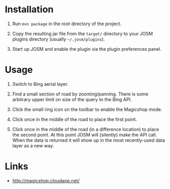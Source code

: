 Installation
============

1. Run `mvn package` in the root directory of the project.

2. Copy the resulting jar file from the `target/` directory to your JOSM plugins directory (usually `~/.josm/plugins`).

3. Start up JOSM and enable the plugin via the plugin preferences panel.

Usage
=====

1. Switch to Bing aerial layer.

2. Find a small section of road by zooming/panning. There is some arbitrary upper limit on size of the query to the Bing API.

3. Click the small ring icon on the toolbar to enable the Magicshop mode.

4. Click once in the middle of the road to place the first point.

5. Click once in the middle of the road (in a difference location) to place the second point. At this point JOSM will (silently) make the API call. When the data is returned it will show up in the most recently-used data layer as a new way.

Links
=====

* http://magicshop.cloudapp.net/
